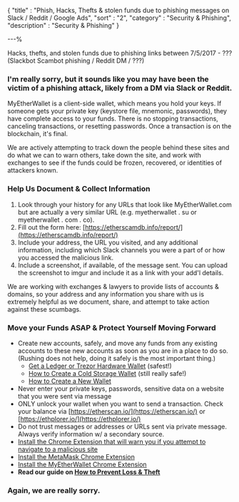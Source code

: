 {
"title"       : "Phish, Hacks, Thefts & stolen funds due to phishing messages on Slack / Reddit / Google Ads",
"sort"        : "2",
"category"    : "Security & Phishing",
"description" : "Security & Phishing"
}

---%


Hacks, thefts, and stolen funds due to phishing links between 7/5/2017 - ??? (Slackbot Scambot phishing / Reddit DM / ???)

### I'm really sorry, but it sounds like you may have been the victim of a phishing attack, likely from a DM via Slack or Reddit.

MyEtherWallet is a client-side wallet, which means you hold your keys. If someone gets your private key (keystore file, mnemonic, passwords), they have complete access to your funds. There is no stopping transactions, canceling transactions, or resetting passwords. Once a transaction is on the blockchain, it's final.

We are actively attempting to track down the people behind these sites and do what we can to warn others, take down the site, and work with exchanges to see if the funds could be frozen, recovered, or identities of attackers known.

### Help Us Document & Collect Information

1.  Look through your history for any URLs that look like MyEtherWallet.com but are actually a very similar URL (e.g. myetherwallet . su or myetherwallet . com . co).
2.  Fill out the form here: [https://etherscamdb.info/report/](https://etherscamdb.info/report/)
3.  Include your address, the URL you visited, and any additional information, including which Slack channels you were a part of or how you accessed the malicious link.
4.  Include a screenshot, if available, of the message sent. You can upload the screenshot to imgur and include it as a link with your add'l details.

We are working with exchanges & lawyers to provide lists of accounts & domains, so your address and any information you share with us is extremely helpful as we document, share, and attempt to take action against these scumbags.

### Move your Funds ASAP & Protect Yourself Moving Forward

*   Create new accounts, safely, and move any funds from any existing accounts to these new accounts as soon as you are in a place to do so. (Rushing does not help, doing it safely is the most important thing.)
    *   [Get a ](https://myetherwallet.github.io/knowledge-base/how-do-i-create-a-new-wallet)[Ledger or Trezor Hardware Wallet](https://myetherwallet.github.io/knowledge-base/hardware-wallet-recommends) (safest!)
    *   [How to Create a Cold Storage Wallet](https://myetherwallet.github.io/knowledge-base/how-do-i-safely-slash-offline-slash-cold-storage-with-myetherwallet) (still really safe!)
    *   [How to Create a New Wallet](https://myetherwallet.github.io/knowledge-base/how-do-i-create-a-new-wallet)
*   Never enter your private keys, passwords, sensitive data on a website that you were sent via message
*   ONLY unlock your wallet when you want to send a transaction. Check your balance via [https://etherscan.io/](https://etherscan.io/) or [https://ethplorer.io/](https://ethplorer.io/)
*   Do not trust messages or addresses or URLs sent via private message. Always verify information w/ a secondary source.
*   [Install the Chrome Extension that will warn you if you attempt to navigate to a malicious site](https://chrome.google.com/webstore/detail/etheraddresslookup/pdknmigbbbhmllnmgdfalmedcmcefdfn)
*   [Install the MetaMask Chrome Extension](https://chrome.google.com/webstore/detail/metamask/nkbihfbeogaeaoehlefnkodbefgpgknn)
*   [Install the MyEtherWallet Chrome Extension](https://chrome.google.com/webstore/detail/myetherwallet-cx/nlbmnnijcnlegkjjpcfjclmcfggfefdm)
*   **Read our guide on [How to Prevent Loss & Theft](https://myetherwallet.github.io/knowledge-base/protecting-yourself-and-your-funds)**

### Again, we are really sorry.

